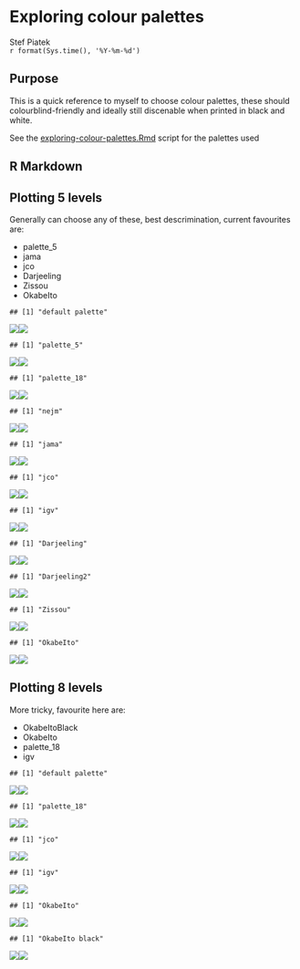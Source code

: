 # Exploring colour palettes
Stef Piatek  
`r format(Sys.time(), '%Y-%m-%d')`  

## Purpose

This is a quick reference to myself to choose colour palettes, these should colourblind-friendly
and ideally still discenable when printed in black and white. 

See the [exploring-colour-palettes.Rmd](exploring-colour-palettes.Rmd) script for the palettes used



## R Markdown


## Plotting 5 levels

Generally can choose any of these, best descrimination, current favourites are:

- palette_5
- jama
- jco
- Darjeeling
- Zissou
- OkabeIto


```
## [1] "default palette"
```

![](exploring-colour-palettes_files/figure-html/plot-5-1.png)<!-- -->![](exploring-colour-palettes_files/figure-html/plot-5-2.png)<!-- -->

```
## [1] "palette_5"
```

![](exploring-colour-palettes_files/figure-html/plot-5-3.png)<!-- -->![](exploring-colour-palettes_files/figure-html/plot-5-4.png)<!-- -->

```
## [1] "palette_18"
```

![](exploring-colour-palettes_files/figure-html/plot-5-5.png)<!-- -->![](exploring-colour-palettes_files/figure-html/plot-5-6.png)<!-- -->

```
## [1] "nejm"
```

![](exploring-colour-palettes_files/figure-html/plot-5-7.png)<!-- -->![](exploring-colour-palettes_files/figure-html/plot-5-8.png)<!-- -->

```
## [1] "jama"
```

![](exploring-colour-palettes_files/figure-html/plot-5-9.png)<!-- -->![](exploring-colour-palettes_files/figure-html/plot-5-10.png)<!-- -->

```
## [1] "jco"
```

![](exploring-colour-palettes_files/figure-html/plot-5-11.png)<!-- -->![](exploring-colour-palettes_files/figure-html/plot-5-12.png)<!-- -->

```
## [1] "igv"
```

![](exploring-colour-palettes_files/figure-html/plot-5-13.png)<!-- -->![](exploring-colour-palettes_files/figure-html/plot-5-14.png)<!-- -->

```
## [1] "Darjeeling"
```

![](exploring-colour-palettes_files/figure-html/plot-5-15.png)<!-- -->![](exploring-colour-palettes_files/figure-html/plot-5-16.png)<!-- -->

```
## [1] "Darjeeling2"
```

![](exploring-colour-palettes_files/figure-html/plot-5-17.png)<!-- -->![](exploring-colour-palettes_files/figure-html/plot-5-18.png)<!-- -->

```
## [1] "Zissou"
```

![](exploring-colour-palettes_files/figure-html/plot-5-19.png)<!-- -->![](exploring-colour-palettes_files/figure-html/plot-5-20.png)<!-- -->

```
## [1] "OkabeIto"
```

![](exploring-colour-palettes_files/figure-html/plot-5-21.png)<!-- -->![](exploring-colour-palettes_files/figure-html/plot-5-22.png)<!-- -->
## Plotting 8 levels

More tricky, favourite here are:

- OkabeItoBlack
- OkabeIto
- palette_18
- igv


```
## [1] "default palette"
```

![](exploring-colour-palettes_files/figure-html/plot_8-1.png)<!-- -->![](exploring-colour-palettes_files/figure-html/plot_8-2.png)<!-- -->

```
## [1] "palette_18"
```

![](exploring-colour-palettes_files/figure-html/plot_8-3.png)<!-- -->![](exploring-colour-palettes_files/figure-html/plot_8-4.png)<!-- -->

```
## [1] "jco"
```

![](exploring-colour-palettes_files/figure-html/plot_8-5.png)<!-- -->![](exploring-colour-palettes_files/figure-html/plot_8-6.png)<!-- -->

```
## [1] "igv"
```

![](exploring-colour-palettes_files/figure-html/plot_8-7.png)<!-- -->![](exploring-colour-palettes_files/figure-html/plot_8-8.png)<!-- -->

```
## [1] "OkabeIto"
```

![](exploring-colour-palettes_files/figure-html/plot_8-9.png)<!-- -->![](exploring-colour-palettes_files/figure-html/plot_8-10.png)<!-- -->

```
## [1] "OkabeIto black"
```

![](exploring-colour-palettes_files/figure-html/plot_8-11.png)<!-- -->![](exploring-colour-palettes_files/figure-html/plot_8-12.png)<!-- -->

